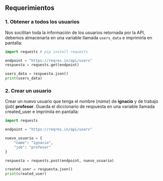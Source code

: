 ## Requerimientos

### 1. Obtener a todos los usuarios

Nos socilitan toda la información de los usuarios retornada por la API, debemos almacenarla en una variable llamada `users_data` e imprimirla en pantalla:

```python
import requests # pip install requests

endpoint = "https://reqres.in/api/users"
respuesta = requests.get(endpoint)

users_data = respuesta.json()
print(users_data)
```

### 2. Crear un usuario

Crear un nuevo usuario que tenga el nombre (*name*) de **ignacio** y de trabajo (*job*) **profesor**. Guarda el diccionario de respuesta en una variable llamada created_user e imprímila en pantalla:

```python
import requests

endpoint = "https://reqres.in/api/users"

nuevo_usuario = {
	"name": "ignacio",
	"job": "profesor"
}

respuesta = requests.post(endpoint, nuevo_usuario)

created_user = respuesta.json()
print(created_user)
```